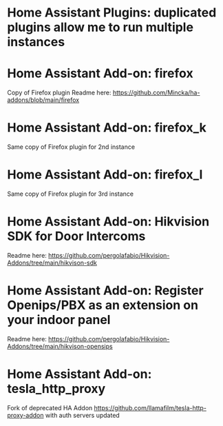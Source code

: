 # Home Assistant Plugins: duplicated plugins allow me to run multiple instances

# Home Assistant Add-on: firefox

Copy of Firefox plugin
Readme here: https://github.com/Mincka/ha-addons/blob/main/firefox

# Home Assistant Add-on: firefox_k

Same copy of Firefox plugin for 2nd instance

# Home Assistant Add-on: firefox_l

Same copy of Firefox plugin for 3rd instance

# Home Assistant Add-on: Hikvision SDK for Door Intercoms

Readme here: https://github.com/pergolafabio/Hikvision-Addons/tree/main/hikvison-sdk

# Home Assistant Add-on: Register Openips/PBX as an extension on your indoor panel

Readme here: https://github.com/pergolafabio/Hikvision-Addons/tree/main/hikvison-opensips

# Home Assistant Add-on: tesla_http_proxy

Fork of deprecated HA Addon https://github.com/llamafilm/tesla-http-proxy-addon with auth servers updated
